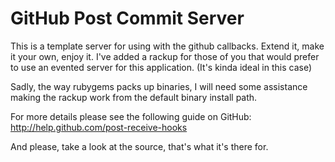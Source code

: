 # GitHub Post Commit Server

This is a template server for using with the github callbacks. Extend it, make
it your own, enjoy it. I've added a rackup for those of you that would prefer
to use an evented server for this application. (It's kinda ideal in this case)

Sadly, the way rubygems packs up binaries, I will need some assistance making
the rackup work from the default binary install path.

For more details please see the following guide on GitHub:
http://help.github.com/post-receive-hooks

And please, take a look at the source, that's what it's there for.
